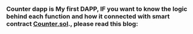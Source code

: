### Counter dapp is My first DAPP, IF you want to know the logic behind each function and how it connected with smart contract  [Counter.sol](https://github.com/Eidoox/Smart-contracts-solidity-projects/blob/main/Counter.sol)., please read this blog:

